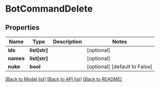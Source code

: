 # BotCommandDelete

## Properties
Name | Type | Description | Notes
------------ | ------------- | ------------- | -------------
**ids** | **list[str]** |  | [optional] 
**names** | **list[str]** |  | [optional] 
**nuke** | **bool** |  | [optional] [default to False]

[[Back to Model list]](../README.md#documentation-for-models) [[Back to API list]](../README.md#documentation-for-api-endpoints) [[Back to README]](../README.md)

